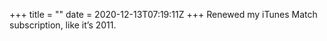 +++
title = ""
date = 2020-12-13T07:19:11Z
+++
Renewed my iTunes Match subscription, like it’s 2011.


<!-- more -->